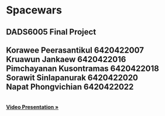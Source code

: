 # Spacewars
<h2> DADS6005 Final Project  <br /><br />
   Korawee Peerasantikul 6420422007 <br />Kruawun Jankaew 6420422016 <br />Pimchayanan Kusontramas 6420422018<br />Sorawit Sinlapanurak 6420422020 <br />Napat Phongvichian 6420422022 </h2>
    <br />
    <a href="https://youtu.be/AgDnCktOHWY"><strong>Video Presentation »</strong></a>
</div>
